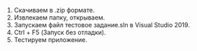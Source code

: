1. Скачиваем в .zip формате.
2. Извлекаем папку, открываем.
3. Запускаем файл тестовое задание.sln в Visual Studio 2019.
4. Ctrl + F5 (Запуск без отладки).
5. Тестируем приложение.
